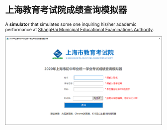 # 上海教育考试院成绩查询模拟器

A **simulator** that simulates some one inquiring his/her adademic performance at [ShangHai Municipal Educational Examinations Authority](https://www.shmeea.edu.cn/).

![screenshot](screenshot1.png)
